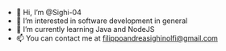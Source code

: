- 👋 Hi, I’m @Sighi-04
- 👀 I’m interested in software development in general
- 🌱 I’m currently learning Java and NodeJS
- 📫 You can contact me at filippoandreasighinolfi@gmail.com

<!---
Sighi-04/Sighi-04 is a ✨ special ✨ repository because its `README.md` (this file) appears on your GitHub profile.
You can click the Preview link to take a look at your changes.
--->
